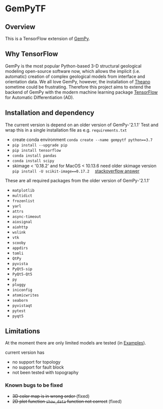 # GemPyTF
## Overview
This is a TensorFlow extension of [GemPy](https://github.com/cgre-aachen/gempy). 
## Why TensorFlow
GemPy is the most popular Python-based 3-D structural geological modeling open-source software now, which allows the implicit (i.e. automatic) creation of complex geological models from interface and orientation data. We all love GemPy, however, the installation of [Theano](https://en.wikipedia.org/wiki/Theano_(software)) sometime could be frustrating. Therefore this project aims to extend the backend of GemPy with the modern machine learning package [TensorFlow](https://www.tensorflow.org/) for Automatic Differentiation (AD).


## Installation and dependency
The current version is depend on an older version of GemPy-'2.1.1'
Test and wrap this in a single installation file as e.g. `requirements.txt`
- create conda environment `conda create --name gempytf python==3.7`
- `pip install --upgrade pip`
- `pip install tensorflow`
- `conda install pandas`
- `conda install scipy`
- skimage < '0.18.2' and for MacOS < 10.13.6 need older skimage version `pip install -U scikit-image==0.17.2  ` [stackoverflow answer](https://stackoverflow.com/questions/65431999/it-seems-that-scikit-learn-has-not-been-built-correctly)

These are all required packages from the older version of GemPy-'2.1.1'
- `matplotlib`
- `multidict`
- `frozenlist`
- `yarl`
- `attrs`
- `async-timeout`
- `aiosignal`
- `aiohttp`
- `wslink`
- `vtk`
- `scooby`
- `appdirs`
- `tomli`
- `QtPy`
- `pyvista`
- `PyQt5-sip`
- `PyQt5-Qt5`
- `py`
- `pluggy`
- `iniconfig`
- `atomicwrites`
- `seaborn`
- `pyvistaqt`
- `pytest`
- `pyqt5`


## Limitations
At the moment there are only limited models are tested (in [Examples](/Examples/)). 

current version has 
- no support for topology
- no support for fault block
- not been tested with topography

### Known bugs to be fixed
- <s>3D color map is in wrong order </s> (fixed)
- <s>2D plot function `show_data` function not correct</s> (fixed)
